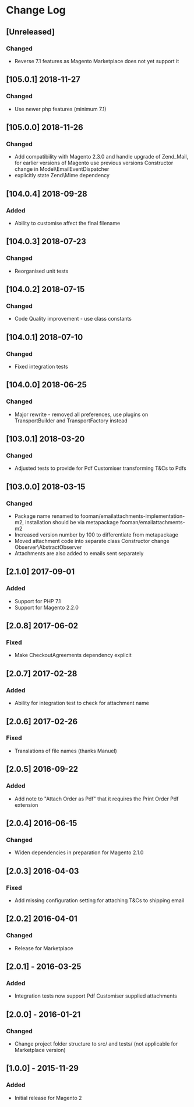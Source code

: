 # Change Log

## [Unreleased]
### Changed
- Reverse 7.1 features as Magento Marketplace does not yet support it

## [105.0.1] 2018-11-27
### Changed
- Use newer php features (minimum 7.1)

## [105.0.0] 2018-11-26
### Changed
- Add compatibility with Magento 2.3.0 and handle upgrade of Zend_Mail, for earlier versions of Magento use
previous versions
Constructor change in Model\EmailEventDispatcher
- explicitly state Zend\Mime dependency

## [104.0.4] 2018-09-28
### Added
- Ability to customise affect the final filename

## [104.0.3] 2018-07-23
### Changed
- Reorganised unit tests

## [104.0.2] 2018-07-15
### Changed
- Code Quality improvement - use class constants

## [104.0.1] 2018-07-10
### Changed
- Fixed integration tests

## [104.0.0] 2018-06-25
### Changed
- Major rewrite - removed all preferences, use plugins on TransportBuilder and TransportFactory instead

## [103.0.1] 2018-03-20
### Changed
- Adjusted tests to provide for Pdf Customiser transforming T&Cs to Pdfs

## [103.0.0] 2018-03-15
### Changed
- Package name renamed to fooman/emailattachments-implementation-m2, installation should be via metapackage fooman/emailattachments-m2
- Increased version number by 100 to differentiate from metapackage
- Moved attachment code into separate class
Constructor change Observer\AbstractObserver
- Attachments are also added to emails sent separately

## [2.1.0] 2017-09-01
### Added
- Support for PHP 7.1
- Support for Magento 2.2.0

## [2.0.8] 2017-06-02
### Fixed
- Make CheckoutAgreements dependency explicit

## [2.0.7] 2017-02-28
### Added
- Ability for integration test to check for attachment name

## [2.0.6] 2017-02-26
### Fixed
- Translations of file names (thanks Manuel)

## [2.0.5] 2016-09-22
### Added
- Add note to "Attach Order as Pdf" that it requires the Print Order Pdf extension

## [2.0.4] 2016-06-15
### Changed
- Widen dependencies in preparation for Magento 2.1.0

## [2.0.3] 2016-04-03
### Fixed
- Add missing configuration setting for attaching T&Cs to shipping email

## [2.0.2] 2016-04-01
### Changed
- Release for Marketplace

## [2.0.1] - 2016-03-25
### Added
- Integration tests now support Pdf Customiser supplied attachments

## [2.0.0] - 2016-01-21
### Changed
- Change project folder structure to src/ and tests/ (not applicable for Marketplace version)

## [1.0.0] - 2015-11-29
### Added
- Initial release for Magento 2
